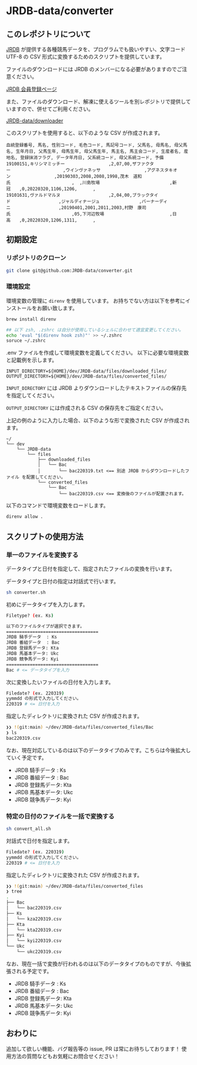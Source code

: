 # JRDB-data/converter

## このレポジトリについて

[JRDB](http://www.jrdb.com/) が提供する各種競馬データを、プログラムでも扱いやすい、文字コード UTF-8 の CSV 形式に変換するためのスクリプトを提供しています。

ファイルのダウンロードには JRDB のメンバーになる必要がありますのでご注意ください。

[JRDB 会員登録ページ](http://www.jrdb.com/order.html)

また、ファイルのダウンロード、解凍に使えるツールを別レポジトリで提供していますので、併せてご利用ください。

[JRDB-data/downloader](https://github.com/JRDB-data/downloader)

このスクリプトを使用すると、以下のような CSV が作成されます。

```
血統登録番号, 馬名, 性別コード, 毛色コード, 馬記号コード, 父馬名, 母馬名, 母父馬名, 生年月日, 父馬生年, 母馬生年, 母父馬生年, 馬主名, 馬主会コード, 生産者名, 産地名, 登録抹消フラグ, データ年月日, 父系統コード, 母父系統コード, 予備
19100151,キリシマミッチー　　　　　　　　　　,2,07,00,ザファクター　　　　　　　　　　　　,ウインヴァネッサ　　　　　　　　　　,アグネスタキオン　　　　　　　　　　,20190303,2008,2008,1998,茂木　道和氏　　　　　　　　　　　　　　,  ,川島牧場　　　　　　　　　　　　　　　　,新冠　　,0,20220320,1106,1206,      ,
19101631,ヴァルドマルヌ　　　　　　　　　　　,2,04,00,ブラックタイド　　　　　　　　　　　,ジャルディナージュ　　　　　　　　　,バーナーディニ　　　　　　　　　　　,20190401,2001,2011,2003,村野　康司氏　　　　　　　　　　　　　　,05,下河辺牧場　　　　　　　　　　　　　　　,日高　　,0,20220320,1206,1311,      ,
```

## 初期設定

### リポジトリのクローン

``` sh
git clone git@github.com:JRDB-data/converter.git
```

### 環境設定

環境変数の管理に `direnv` を使用しています。
お持ちでない方は以下を参考にインストールをお願い致します。

```sh
brew install direnv

## 以下 zsh, .zshrc は自分が使用しているシェルに合わせて適宜変更してください。
echo 'eval "$(direnv hook zsh)"' >> ~/.zshrc
soruce ~/.zshrc
```

.env ファイルを作成して環境変数を定義してください。
以下に必要な環境変数と記載例を示します。

```.env
INPUT_DIRECTORY=${HOME}/dev/JRDB-data/files/downloaded_files/
OUTPUT_DIRECTORY=${HOME}/dev/JRDB-data/files/converted_files/
```

`INPUT_DIRECTORY` には JRDB よりダウンロードしたテキストファイルの保存先を指定してください。

`OUTPUT_DIRECTORY` には作成される CSV の保存先をご指定ください。

上記の例のように入力した場合、以下のような形で変換された CSV が作成されます。

```
~/
└── dev
    └── JRDB-data
        └── files
            ├── downloaded_files
            │   └── Bac
            │       └── bac220319.txt <== 別途 JRDB からダウンロードしたファイル を配置してください。
            └── converted_files
                └── Bac
                    └── bac220319.csv <== 変換後のファイルが配置されます。
```

以下のコマンドで環境変数をロードします。

```sh
direnv allow .
```

## スクリプトの使用方法

### 単一のファイルを変換する

データタイプと日付を指定して、指定されたファイルの変換を行います。

データタイプと日付の指定は対話式で行います。

```sh
sh converter.sh
```

初めにデータタイプを入力します。

```sh
Filetype? (ex. Ks)

以下のファイルタイプが選択できます。
===================================
JRDB 騎手データ  : Ks
JRDB 番組データ  : Bac
JRDB 登録馬データ: Kta
JRDB 馬基本データ: Ukc
JRDB 競争馬データ: Kyi
===================================
Bac # <= データタイプを入力
```

次に変換したいファイルの日付を入力します。

```sh
Filedate? (ex. 220319)
yymmdd の形式で入力してください。
220319 # <= 日付を入力
```

指定したディレクトリに変換された CSV が作成されます。

``` sh
❯❯ !(git:main) ~/dev/JRDB-data/files/converted_files/Bac
❯ ls
bac220319.csv
```

なお、現在対応しているのは以下のデータタイプのみです。こちらは今後拡大していく予定です。

- JRDB 騎手データ  : Ks
- JRDB 番組データ  : Bac
- JRDB 登録馬データ: Kta
- JRDB 馬基本データ: Ukc
- JRDB 競争馬データ: Kyi

### 特定の日付のファイルを一括で変換する

``` sh
sh convert_all.sh
```

対話式で日付を指定します。

```sh
Filedate? (ex. 220319)
yymmdd の形式で入力してください。
220319 # <= 日付を入力
```

指定したディレクトリに変換された CSV が作成されます。

```sh
❯❯ !(git:main) ~/dev/JRDB-data/files/converted_files
❯ tree
.
├── Bac
│   └── bac220319.csv
├── Ks
│   └── kza220319.csv
├── Kta
│   └── kta220319.csv
├── Kyi
│   └── kyi220319.csv
└── Ukc
    └── ukc220319.csv
```

なお、現在一括で変換が行われるのは以下のデータタイプのものですが、今後拡張される予定です。

- JRDB 騎手データ  : Ks
- JRDB 番組データ  : Bac
- JRDB 登録馬データ: Kta
- JRDB 馬基本データ: Ukc
- JRDB 競争馬データ: Kyi

## おわりに

追加して欲しい機能、バグ報告等の issue, PR は常にお待ちしております！
使用方法の質問などもお気軽にお問合せください！
